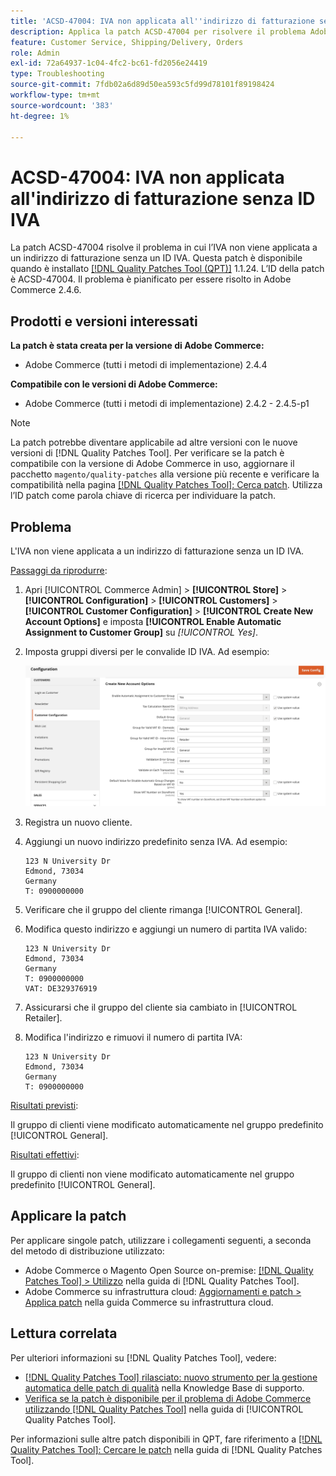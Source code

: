 ```yaml
---
title: 'ACSD-47004: IVA non applicata all''indirizzo di fatturazione senza ID IVA'
description: Applica la patch ACSD-47004 per risolvere il problema Adobe Commerce in cui l’IVA non viene applicata a un indirizzo di fatturazione senza un ID IVA.
feature: Customer Service, Shipping/Delivery, Orders
role: Admin
exl-id: 72a64937-1c04-4fc2-bc61-fd2056e24419
type: Troubleshooting
source-git-commit: 7fdb02a6d89d50ea593c5fd99d78101f89198424
workflow-type: tm+mt
source-wordcount: '383'
ht-degree: 1%

---
```


# ACSD-47004: IVA non applicata all&#39;indirizzo di fatturazione senza ID IVA

La patch ACSD-47004 risolve il problema in cui l’IVA non viene applicata a un indirizzo di fatturazione senza un ID IVA. Questa patch è disponibile quando è installato [[!DNL Quality Patches Tool (QPT)]](https://experienceleague.adobe.com/en/docs/commerce-operations/tools/quality-patches-tool/quality-patches-tool-to-self-serve-quality-patches) 1.1.24. L’ID della patch è ACSD-47004. Il problema è pianificato per essere risolto in Adobe Commerce 2.4.6.

## Prodotti e versioni interessati

**La patch è stata creata per la versione di Adobe Commerce:**

* Adobe Commerce (tutti i metodi di implementazione) 2.4.4

**Compatibile con le versioni di Adobe Commerce:**

* Adobe Commerce (tutti i metodi di implementazione) 2.4.2 - 2.4.5-p1

>[!NOTE]
>
>La patch potrebbe diventare applicabile ad altre versioni con le nuove versioni di [!DNL Quality Patches Tool]. Per verificare se la patch è compatibile con la versione di Adobe Commerce in uso, aggiornare il pacchetto `magento/quality-patches` alla versione più recente e verificare la compatibilità nella pagina [[!DNL Quality Patches Tool]: Cerca patch](https://experienceleague.adobe.com/tools/commerce-quality-patches/index.html). Utilizza l’ID patch come parola chiave di ricerca per individuare la patch.

## Problema

L&#39;IVA non viene applicata a un indirizzo di fatturazione senza un ID IVA.

<u>Passaggi da riprodurre</u>:

1. Apri [!UICONTROL Commerce Admin] > **[!UICONTROL Store]** > **[!UICONTROL Configuration]** > **[!UICONTROL Customers]** > **[!UICONTROL Customer Configuration]** > **[!UICONTROL Create New Account Options]** e imposta **[!UICONTROL Enable Automatic Assignment to Customer Group]** su *[!UICONTROL Yes]*.
1. Imposta gruppi diversi per le convalide ID IVA. Ad esempio:

   ![Convalide ID-IVA](/help/assets/tools/vat-id-validations.png)

1. Registra un nuovo cliente.
1. Aggiungi un nuovo indirizzo predefinito senza IVA. Ad esempio:

   ```
   123 N University Dr
   Edmond, 73034
   Germany
   T: 0900000000
   ```

1. Verificare che il gruppo del cliente rimanga [!UICONTROL General].
1. Modifica questo indirizzo e aggiungi un numero di partita IVA valido:

   ```
   123 N University Dr
   Edmond, 73034
   Germany
   T: 0900000000
   VAT: DE329376919
   ```

1. Assicurarsi che il gruppo del cliente sia cambiato in [!UICONTROL Retailer].
1. Modifica l&#39;indirizzo e rimuovi il numero di partita IVA:

   ```
   123 N University Dr
   Edmond, 73034
   Germany
   T: 0900000000
   ```

<u>Risultati previsti</u>:

Il gruppo di clienti viene modificato automaticamente nel gruppo predefinito [!UICONTROL General].

<u>Risultati effettivi</u>:

Il gruppo di clienti non viene modificato automaticamente nel gruppo predefinito [!UICONTROL General].

## Applicare la patch

Per applicare singole patch, utilizzare i collegamenti seguenti, a seconda del metodo di distribuzione utilizzato:

* Adobe Commerce o Magento Open Source on-premise: [[!DNL Quality Patches Tool] > Utilizzo](/help/tools/quality-patches-tool/usage.md) nella guida di [!DNL Quality Patches Tool].
* Adobe Commerce su infrastruttura cloud: [Aggiornamenti e patch > Applica patch](https://experienceleague.adobe.com/docs/commerce-cloud-service/user-guide/develop/upgrade/apply-patches.html) nella guida Commerce su infrastruttura cloud.

## Lettura correlata

Per ulteriori informazioni su [!DNL Quality Patches Tool], vedere:

* [[!DNL Quality Patches Tool] rilasciato: nuovo strumento per la gestione automatica delle patch di qualità](https://experienceleague.adobe.com/en/docs/commerce-operations/tools/quality-patches-tool/quality-patches-tool-to-self-serve-quality-patches) nella Knowledge Base di supporto.
* [Verifica se la patch è disponibile per il problema di Adobe Commerce utilizzando  [!DNL Quality Patches Tool]](/help/tools/quality-patches-tool/patches-available-in-qpt/check-patch-for-magento-issue-with-magento-quality-patches.md) nella guida di [!UICONTROL Quality Patches Tool].


Per informazioni sulle altre patch disponibili in QPT, fare riferimento a [[!DNL Quality Patches Tool]: Cercare le patch](https://experienceleague.adobe.com/tools/commerce-quality-patches/index.html) nella guida di [!DNL Quality Patches Tool].
